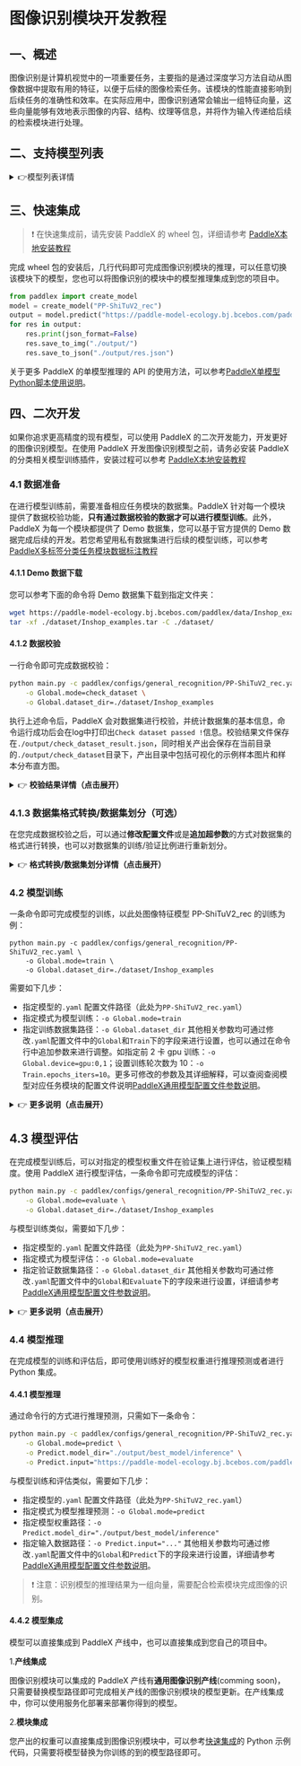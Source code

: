 # 图像识别模块开发教程

## 一、概述
图像识别是计算机视觉中的一项重要任务，主要指的是通过深度学习方法自动从图像数据中提取有用的特征，以便于后续的图像检索任务。该模块的性能直接影响到后续任务的准确性和效率。在实际应用中，图像识别通常会输出一组特征向量，这些向量能够有效地表示图像的内容、结构、纹理等信息，并将作为输入传递给后续的检索模块进行处理。

## 二、支持模型列表

<details>
   <summary> 👉模型列表详情</summary>

<table>
  <tr>
    <th>模型</th>
    <th>recall@1 (%)</th>
    <th>GPU推理耗时 (ms)</th>
    <th>CPU推理耗时</th>
    <th>模型存储大小 (M)</th>
    <th>介绍</th>
  </tr>
  <tr>
    <td>PP-ShiTuV2_rec</td>
    <td>84.2</td>
    <td></td>
    <td></td>
    <td>16.3 M</td>
    <td rowspan="3">PP-ShiTuV2是一个通用图像识别系统，由主体检测、特征提取、向量检索三个模块构成，这些模型是其中的特征提取模块的模型之一，可以根据系统的情况选择不同的模型。</td>
  </tr>
  <tr>
    <td>PP-ShiTuV2_rec_CLIP_vit_base</td>
    <td>88.69</td>
    <td></td>
    <td></td>
    <td>306.6 M</td>
  </tr>
  <tr>
    <td>PP-ShiTuV2_rec_CLIP_vit_large</td>
    <td>91.03</td>
    <td></td>
    <td></td>
    <td>1.05 G</td>
  </tr>
</table>


**注：以上精度指标为[AliProducts](https://github.com/PaddlePaddle/PaddleClas/blob/release/2.5/docs/zh_CN/training/PP-ShiTu/feature_extraction.md) recall@1。所有模型 GPU 推理耗时基于 NVIDIA Tesla T4 机器，精度类型为 FP32， CPU 推理速度基于 Intel(R) Xeon(R) Gold 5117 CPU @ 2.00GHz，线程数为8，精度类型为 FP32。**
</details>

## 三、快速集成
> ❗ 在快速集成前，请先安装 PaddleX 的 wheel 包，详细请参考 [PaddleX本地安装教程](../../../installation/installation.md)

完成 wheel 包的安装后，几行代码即可完成图像识别模块的推理，可以任意切换该模块下的模型，您也可以将图像识别的模块中的模型推理集成到您的项目中。

```python
from paddlex import create_model
model = create_model("PP-ShiTuV2_rec")
output = model.predict("https://paddle-model-ecology.bj.bcebos.com/paddlex/imgs/demo_image/general_image_recognition_001.jpg", batch_size=1)
for res in output:
    res.print(json_format=False)
    res.save_to_img("./output/")
    res.save_to_json("./output/res.json")
```
关于更多 PaddleX 的单模型推理的 API 的使用方法，可以参考[PaddleX单模型Python脚本使用说明](../../instructions/model_python_API.md)。

## 四、二次开发
如果你追求更高精度的现有模型，可以使用 PaddleX 的二次开发能力，开发更好的图像识别模型。在使用 PaddleX 开发图像识别模型之前，请务必安装 PaddleX的分类相关模型训练插件，安装过程可以参考 [PaddleX本地安装教程](../../../installation/installation.md)

### 4.1 数据准备
在进行模型训练前，需要准备相应任务模块的数据集。PaddleX 针对每一个模块提供了数据校验功能，**只有通过数据校验的数据才可以进行模型训练**。此外，PaddleX 为每一个模块都提供了 Demo 数据集，您可以基于官方提供的 Demo 数据完成后续的开发。若您希望用私有数据集进行后续的模型训练，可以参考[PaddleX多标签分类任务模块数据标注教程](../../../data_annotations/cv_modules/ml_classification.md)

#### 4.1.1 Demo 数据下载
您可以参考下面的命令将 Demo 数据集下载到指定文件夹：

```bash
wget https://paddle-model-ecology.bj.bcebos.com/paddlex/data/Inshop_examples.tar -P ./dataset
tar -xf ./dataset/Inshop_examples.tar -C ./dataset/
```
#### 4.1.2 数据校验
一行命令即可完成数据校验：

```bash
python main.py -c paddlex/configs/general_recognition/PP-ShiTuV2_rec.yaml \
    -o Global.mode=check_dataset \
    -o Global.dataset_dir=./dataset/Inshop_examples
```
执行上述命令后，PaddleX 会对数据集进行校验，并统计数据集的基本信息，命令运行成功后会在log中打印出`Check dataset passed !`信息。校验结果文件保存在`./output/check_dataset_result.json`，同时相关产出会保存在当前目录的`./output/check_dataset`目录下，产出目录中包括可视化的示例样本图片和样本分布直方图。

<details>
  <summary>👉 <b>校验结果详情（点击展开）</b></summary>


校验结果文件具体内容为：

```bash

  "done_flag": true,
  "check_pass": true,
  "attributes": {
    "train_samples": 1000,
    "train_sample_paths": [
      "check_dataset/demo_img/05_1_front.jpg",
      "check_dataset/demo_img/02_1_front.jpg",
      "check_dataset/demo_img/02_3_back.jpg",
      "check_dataset/demo_img/04_3_back.jpg",
      "check_dataset/demo_img/04_2_side.jpg",
      "check_dataset/demo_img/12_1_front.jpg",
      "check_dataset/demo_img/07_2_side.jpg",
      "check_dataset/demo_img/04_7_additional.jpg",
      "check_dataset/demo_img/04_4_full.jpg",
      "check_dataset/demo_img/01_1_front.jpg"
    ],
    "gallery_samples": 110,
    "gallery_sample_paths": [
      "check_dataset/demo_img/06_2_side.jpg",
      "check_dataset/demo_img/01_4_full.jpg",
      "check_dataset/demo_img/04_7_additional.jpg",
      "check_dataset/demo_img/02_1_front.jpg",
      "check_dataset/demo_img/02_3_back.jpg",
      "check_dataset/demo_img/02_3_back.jpg",
      "check_dataset/demo_img/02_4_full.jpg",
      "check_dataset/demo_img/03_4_full.jpg",
      "check_dataset/demo_img/02_2_side.jpg",
      "check_dataset/demo_img/03_2_side.jpg"
    ],
    "query_samples": 125,
    "query_sample_paths": [
      "check_dataset/demo_img/08_7_additional.jpg",
      "check_dataset/demo_img/01_7_additional.jpg",
      "check_dataset/demo_img/02_4_full.jpg",
      "check_dataset/demo_img/04_4_full.jpg",
      "check_dataset/demo_img/09_7_additional.jpg",
      "check_dataset/demo_img/04_3_back.jpg",
      "check_dataset/demo_img/02_1_front.jpg",
      "check_dataset/demo_img/06_2_side.jpg",
      "check_dataset/demo_img/02_7_additional.jpg",
      "check_dataset/demo_img/02_2_side.jpg"
    ]
  },
  "analysis": {
    "histogram": "check_dataset/histogram.png"
  },
  "dataset_path": "./dataset/Inshop_examples",
  "show_type": "image",
  "dataset_type": "ShiTuRecDataset"
}
```
上述校验结果中，check_pass  为 true 表示数据集格式符合要求，其他部分指标的说明如下：

* `attributes.train_samples`：该数据集训练样本数量为 1000；
* `attributes.gallery_samples`：该数据集被查询样本数量为 110；
* `attributes.query_samples`：该数据集查询样本数量为 125；
* `attributes.train_sample_paths`：该数据集训练样本可视化图片相对路径列表；
* `attributes.gallery_sample_paths`：该数据集被查询样本可视化图片相对路径列表；
* `attributes.query_sample_paths`：该数据集查询样本可视化图片相对路径列表；
另外，数据集校验还对数据集中图像数量和图像类别情况进行了分析，并绘制了分布直方图（histogram.png）： 

![](/tmp/images/modules/img_recognition/01.png)
</details>

### 4.1.3 数据集格式转换/数据集划分（可选）
在您完成数据校验之后，可以通过**修改配置文件**或是**追加超参数**的方式对数据集的格式进行转换，也可以对数据集的训练/验证比例进行重新划分。

<details>
  <summary>👉 <b>格式转换/数据集划分详情（点击展开）</b></summary>



**（1）数据集格式转换**

图像特征任务支持 `LabelMe`格式的数据集转换为 `ShiTuRecDataset`格式，数据集格式转换的参数可以通过修改配置文件中 `CheckDataset` 下的字段进行设置，配置文件中部分参数的示例说明如下：

* `CheckDataset`:
  * `convert`:
    * `enable`: 是否进行数据集格式转换，图像特征任务支持 `LabelMe`格式的数据集转换为 `ShiTuRecDataset`格式，默认为 `False`;
    * `src_dataset_type`: 如果进行数据集格式转换，则需设置源数据集格式，默认为 `null`，可选值为 `LabelMe` ；
例如，您想将`LabelMe`格式的数据集转换为 `ShiTuRecDataset`格式，则需将配置文件修改为：

```bash
cd /path/to/paddlex
wget https://paddle-model-ecology.bj.bcebos.com/paddlex/data/image_classification_labelme_examples.tar -P ./dataset
tar -xf ./dataset/image_classification_labelme_examples.tar -C ./dataset/
```
```bash
......
CheckDataset:
  ......
  convert: 
    enable: True
    src_dataset_type: LabelMe
  ......
```
随后执行命令：

```bash
python main.py -c  paddlex/configs/general_recognition/PP-ShiTuV2_rec.yaml  \
    -o Global.mode=check_dataset \
    -o Global.dataset_dir=./dataset/image_classification_labelme_examples
```
数据转换执行之后，原有标注文件会被在原路径下重命名为 `xxx.bak`。

以上参数同样支持通过追加命令行参数的方式进行设置：

```bash
python main.py -c paddlex/configs/general_recognition/PP-ShiTuV2_rec.yaml  \
    -o Global.mode=check_dataset \
    -o Global.dataset_dir=./dataset/image_classification_labelme_examples \
    -o CheckDataset.convert.enable=True \
    -o CheckDataset.convert.src_dataset_type=LabelMe 
```
**（2）数据集划分**

数据集划分的参数可以通过修改配置文件中 `CheckDataset` 下的字段进行设置，配置文件中部分参数的示例说明如下：

* `CheckDataset`:
  * `split`:
    * `enable`: 是否进行重新划分数据集，为 `True` 时进行数据集格式转换，默认为 `False`；
    * `train_percent`: 如果重新划分数据集，则需要设置训练集的百分比，类型为 0-100 之间的任意整数，需要保证和 `gallery_percent 、query_percent` 值加和为100；


例如，您想重新划分数据集为 训练集占比70%、被查询数据集占比20%，查询数据集占比10%，则需将配置文件修改为：

```bash
......
CheckDataset:
  ......
  split:
    enable: True
    train_percent: 70
    gallery_percent: 20
    query_percent: 10
  ......
```
随后执行命令：

```bash
python main.py -c paddlex/configs/general_recognition/PP-ShiTuV2_rec.yaml  \
    -o Global.mode=check_dataset \
    -o Global.dataset_dir=./dataset/Inshop_examples
```
数据划分执行之后，原有标注文件会被在原路径下重命名为 `xxx.bak`。

以上参数同样支持通过追加命令行参数的方式进行设置：

```bash
python main.py -c paddlex/configs/general_recognition/PP-ShiTuV2_rec.yaml  \
    -o Global.mode=check_dataset \
    -o Global.dataset_dir=./dataset/Inshop_examples \
    -o CheckDataset.split.enable=True \
    -o CheckDataset.split.train_percent=70 \
    -o CheckDataset.split.gallery_percent=20 \
    -o CheckDataset.split.query_percent=10 
```
> ❗注意 ：由于图像识别模型评估的特殊性，当且仅当 train、query、gallery 集合属于同一类别体系下，数据切分才有意义，在识别模型的评估过程中，必须满足 gallery 集合和 query 集合属于同一类别体系，其允许和 train 集合不在同一类别体系， 如果 gallery 集合和 query 集合与 train 集合不在同一类别体系，则数据划分后的评估没有意义，建议谨慎操作。

</details>

### 4.2 模型训练
一条命令即可完成模型的训练，以此处图像特征模型 PP-ShiTuV2_rec 的训练为例：

```
python main.py -c paddlex/configs/general_recognition/PP-ShiTuV2_rec.yaml \
    -o Global.mode=train \
    -o Global.dataset_dir=./dataset/Inshop_examples
```
需要如下几步：

* 指定模型的`.yaml` 配置文件路径（此处为`PP-ShiTuV2_rec.yaml`）
* 指定模式为模型训练：`-o Global.mode=train`
* 指定训练数据集路径：`-o Global.dataset_dir`
其他相关参数均可通过修改`.yaml`配置文件中的`Global`和`Train`下的字段来进行设置，也可以通过在命令行中追加参数来进行调整。如指定前 2 卡 gpu 训练：`-o Global.device=gpu:0,1`；设置训练轮次数为 10：`-o Train.epochs_iters=10`。更多可修改的参数及其详细解释，可以查阅查阅模型对应任务模块的配置文件说明[PaddleX通用模型配置文件参数说明](../../instructions/config_parameters_common.md)。

<details>
  <summary>👉 <b>更多说明（点击展开）</b></summary>


* 模型训练过程中，PaddleX 会自动保存模型权重文件，默认为`output`，如需指定保存路径，可通过配置文件中 `-o Global.output` 字段进行设置。
* PaddleX 对您屏蔽了动态图权重和静态图权重的概念。在模型训练的过程中，会同时产出动态图和静态图的权重，在模型推理时，默认选择静态图权重推理。
* 训练其他模型时，需要的指定相应的配置文件，模型和配置的文件的对应关系，可以查阅[PaddleX模型列表（CPU/GPU）](../../../support_list/models_list.md)。
在完成模型训练后，所有产出保存在指定的输出目录（默认为`./output/`）下，通常有以下产出：

* `train_result.json`：训练结果记录文件，记录了训练任务是否正常完成，以及产出的权重指标、相关文件路径等；
* `train.log`：训练日志文件，记录了训练过程中的模型指标变化、loss 变化等；
* `config.yaml`：训练配置文件，记录了本次训练的超参数的配置；
* `.pdparams`、`.pdema`、`.pdopt.pdstate`、`.pdiparams`、`.pdmodel`：模型权重相关文件，包括网络参数、优化器、EMA、静态图网络参数、静态图网络结构等；
</details>

## **4.3 模型评估**
在完成模型训练后，可以对指定的模型权重文件在验证集上进行评估，验证模型精度。使用 PaddleX 进行模型评估，一条命令即可完成模型的评估：

```bash
python main.py -c paddlex/configs/general_recognition/PP-ShiTuV2_rec.yaml \
    -o Global.mode=evaluate \
    -o Global.dataset_dir=./dataset/Inshop_examples
```
与模型训练类似，需要如下几步：

* 指定模型的`.yaml` 配置文件路径（此处为`PP-ShiTuV2_rec.yaml`）
* 指定模式为模型评估：`-o Global.mode=evaluate`
* 指定验证数据集路径：`-o Global.dataset_dir`
其他相关参数均可通过修改`.yaml`配置文件中的`Global`和`Evaluate`下的字段来进行设置，详细请参考[PaddleX通用模型配置文件参数说明](../../instructions/config_parameters_common.md)。

<details>
  <summary>👉 <b>更多说明（点击展开）</b></summary>


在模型评估时，需要指定模型权重文件路径，每个配置文件中都内置了默认的权重保存路径，如需要改变，只需要通过追加命令行参数的形式进行设置即可，如`-o Evaluate.weight_path=./output/best_model/best_model.pdparams`。

在完成模型评估后，会产出`evaluate_result.json，其记录了`评估的结果，具体来说，记录了评估任务是否正常完成，以及模型的评估指标，包含 recall1、recall5、mAP；

</details>

### **4.4 模型推理**
在完成模型的训练和评估后，即可使用训练好的模型权重进行推理预测或者进行 Python 集成。

#### 4.4.1 模型推理
通过命令行的方式进行推理预测，只需如下一条命令：

```bash
python main.py -c paddlex/configs/general_recognition/PP-ShiTuV2_rec.yaml  \
    -o Global.mode=predict \
    -o Predict.model_dir="./output/best_model/inference" \
    -o Predict.input="https://paddle-model-ecology.bj.bcebos.com/paddlex/imgs/demo_image/general_image_recognition_001.jpg"
```
与模型训练和评估类似，需要如下几步：

* 指定模型的`.yaml` 配置文件路径（此处为`PP-ShiTuV2_rec.yaml`）
* 指定模式为模型推理预测：`-o Global.mode=predict`
* 指定模型权重路径：`-o Predict.model_dir="./output/best_model/inference"`
* 指定输入数据路径：`-o Predict.input="..."`
其他相关参数均可通过修改`.yaml`配置文件中的`Global`和`Predict`下的字段来进行设置，详细请参考[PaddleX通用模型配置文件参数说明](../../instructions/config_parameters_common.md)。

> ❗ 注意：识别模型的推理结果为一组向量，需要配合检索模块完成图像的识别。

#### 4.4.2 模型集成
模型可以直接集成到 PaddleX 产线中，也可以直接集成到您自己的项目中。

1.**产线集成**

图像识别模块可以集成的 PaddleX 产线有**通用图像识别产线**(comming soon)，只需要替换模型路径即可完成相关产线的图像识别模块的模型更新。在产线集成中，你可以使用服务化部署来部署你得到的模型。

2.**模块集成**

您产出的权重可以直接集成到图像识别模块中，可以参考[快速集成](#三快速集成)的 Python 示例代码，只需要将模型替换为你训练的到的模型路径即可。